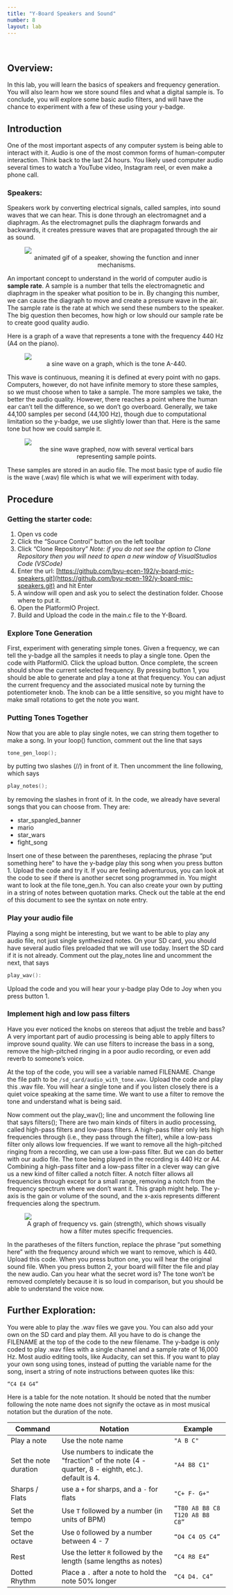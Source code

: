 ```yaml
---
title: "Y-Board Speakers and Sound"
number: 8
layout: lab
---
```


<!-- 
NOTICE: THIS PAGE USES DYNAMIC FIGURE NUMBERS.
all your images should following this format:

<figure class="image mx-auto" style="max-width: 750px">
  <img src="{% raw %}{% link /assets/labname/imagename.jpg %}{% endraw %}" style="display: block; margin: auto;">
  <figcaption style="text-align: center;"><strong></strong> INSERT A CAPTION</figcaption>
</figure>

NOTES:
  - Notice the <strong> tags are empty in the <figcaption> block. The script uses these to handle the nametags.
  - If you want to copy and past the shape above, you may, but remove the {% raw %} {% endraw%} tags in the <img src> block.
--> 

## Overview:

In this lab, you will learn the basics of speakers and frequency generation. You will also learn how we store sound files and what a digital sample is. To conclude, you will explore some basic audio filters, and will have the chance to experiment with a few of these using your y-badge.

## Introduction

One of the most important aspects of any computer system is being able to interact with it. Audio is one of the most common forms of human-computer interaction. Think back to the last 24 hours. You likely used computer audio several times to watch a YouTube video, Instagram reel, or even make a phone call.

### Speakers:

Speakers work by converting electrical signals, called samples, into sound waves that we can hear. This is done through an electromagnet and a diaphragm. As the electromagnet pulls the diaphragm forwards and backwards, it creates pressure waves that are propagated through the air as sound.

<figure class="image mx-auto" style="max-width: 750px">
  <img src="{% link /assets/07_mic_speakers/speaker_diagram.gif %}" style="display: block; margin: auto;">
  <figcaption style="text-align: center;"><strong></strong> animated gif of a speaker, showing the function and inner mechanisms.</figcaption>
</figure>

An important concept to understand in the world of computer audio is **sample rate**. A sample is a number that tells the electromagnetic and diaphragm in the speaker what position to be in. By changing this number, we can cause the diagraph to move and create a pressure wave in the air. The sample rate is the rate at which we send these numbers to the speaker. The big question then becomes, how high or low should our sample rate be to create good quality audio.

Here is a graph of a wave that represents a tone with the frequency 440 Hz (A4 on the piano).

<figure class="image mx-auto" style="max-width: 750px">
  <img src="{% link /assets/07_mic_speakers/A-440_tone_sine_wave.png %}" style="display: block; margin: auto;">
  <figcaption style="text-align: center;"><strong></strong> a sine wave on a graph, which is the tone A-440.</figcaption>
</figure>

This wave is continuous, meaning it is defined at every point with no gaps. Computers, however, do not have infinite memory to store these samples, so we must choose when to take a sample. The more samples we take, the better the audio quality. However, there reaches a point where the human ear can’t tell the difference, so we don’t go overboard. Generally, we take 44,100 samples per second (44,100 Hz), though due to computational limitation so the y-badge, we use slightly lower than that. Here is the same tone but how we could sample it.

<figure class="image mx-auto" style="max-width: 750px">
  <img src="{% link /assets/07_mic_speakers/sampled_tone.png %}" style="display: block; margin: auto;">
  <figcaption style="text-align: center;"><strong></strong> the sine wave graphed, now with several vertical bars representing sample points.</figcaption>
</figure>

These samples are stored in an audio file. The most basic type of audio file is the wave (.wav) file which is what we will experiment with today.

## Procedure

### Getting the starter code:

1. Open vs code
2. Click the “Source Control” button on the left toolbar
3. Click “Clone Repository”
  *Note: if you do not see the option to Clone Repository then you will need to open a new window of VisualStudios Code (VSCode)*
4. Enter the url: [https://github.com/byu-ecen-192/y-board-mic-speakers.git](https://github.com/byu-ecen-192/y-board-mic-speakers.git) and hit Enter
5. A window will open and ask you to select the destination folder. Choose where to put it.
6. Open the PlatformIO Project.
7. Build and Upload the code in the main.c file to the Y-Board.

### Explore Tone Generation

First, experiment with generating simple tones. Given a frequency, we can tell the y-badge all the samples it needs to play a single tone. Open the code with PlatformIO. Click the upload button. Once complete, the screen should show the current selected frequency. By pressing button 1, you should be able to generate and play a tone at that frequency. You can adjust the current frequency and the associated musical note by turning the potentiometer knob. The knob can be a little sensitive, so you might have to make small rotations to get the note you want.

### Putting Tones Together

Now that you are able to play single notes, we can string them together to make a song. In your loop() function, comment out the line that says

```c
tone_gen_loop();
```

by putting two slashes (//) in front of it. Then uncomment the line following, which says 

```c
play_notes();
```

by removing the slashes in front of it. In the code, we already have several songs that you can choose from. They are:
- star_spangled_banner
- mario
- star_wars
- fight_song

Insert one of these between the parentheses, replacing the phrase “put something here” to have the y-badge play this song when you press button 1. Upload the code and try it. If you are feeling adventurous, you can look at the code to see if there is another secret song programmed in. You might want to look at the file tone_gen.h. You can also create your own by putting in a string of notes between quotation marks. Check out the table at the end of this document to see the syntax on note entry.

### Play your audio file

Playing a song might be interesting, but we want to be able to play any audio file, not just single synthesized notes. On your SD card, you should have several audio files preloaded that we will use today. Insert the SD card if it is not already. Comment out the play_notes line and uncomment the next, that says 

```c
play_wav():
```

Upload the code and you will hear your y-badge play Ode to Joy when you press button 1.
       
### Implement high and low pass filters

Have you ever noticed the knobs on stereos that adjust the treble and bass? A very important part of audio processing is being able to apply filters to improve sound quality. We can use filters to increase the bass in a song, remove the high-pitched ringing in a poor audio recording, or even add reverb to someone’s voice.

At the top of the code, you will see a variable named FILENAME. Change the file path to be `/sd_card/audio_with_tone.wav`. Upload the code and play this .wav file. You will hear a single tone and if you listen closely there is a quiet voice speaking at the same time. We want to use a filter to remove the tone and understand what is being said.
 

Now comment out the play_wav(); line and uncomment the following line that says filters(); 
There are two main kinds of filters in audio processing, called high-pass filters and low-pass filters. A high-pass filter only lets high frequencies through (i.e., they pass through the filter), while a low-pass filter only allows low frequencies. If we want to remove all the high-pitched ringing from a recording, we can use a low-pass filter. But we can do better with our audio file. The tone being played in the recording is 440 Hz or A4. Combining a high-pass filter and a low-pass filter in a clever way can give us a new kind of filter called a notch filter. A notch filter allows all frequencies through except for a small range, removing a notch from the frequency spectrum where we don’t want it. This graph might help. The y-axis is the gain or volume of the sound, and the x-axis represents different frequencies along the spectrum.

<figure class="image mx-auto" style="max-width: 750px">
  <img src="{% link /assets/07_mic_speakers/frequency_filter.jpg %}" style="display: block; margin: auto;">
  <figcaption style="text-align: center;"><strong></strong> A graph of frequency vs. gain (strength), which shows visually how a filter mutes specific frequencies. </figcaption>
</figure>

In the paratheses of the filters function, replace the phrase “put something here” with the frequency around which we want to remove, which is 440. Upload this code. When you press button one, you will hear the original sound file. When you press button 2, your board will filter the file and play the new audio. Can you hear what the secret word is? The tone won’t be removed completely because it is so loud in comparison, but you should be able to understand the voice now.

## Further Exploration:

You were able to play the .wav files we gave you. You can also add your own on the SD card and play them. All you have to do is change the FILENAME at the top of the code to the new filename. The y-badge is only coded to play .wav files with a single channel and a sample rate of 16,000 Hz. Most audio editing tools, like Audacity, can set this.
If you want to play your own song using tones, instead of putting the variable name for the song, insert a string of note instructions between quotes like this:
```c
“C4 E4 G4”
```

Here is a table for the note notation. It should be noted that the number following the note name does not signify the octave as in most musical notation but the duration of the note.

| Command | Notation | Example |
| ------- | -------- | ------- |
| Play a note | Use the note name | `"A B C"` |
| Set the note duration | Use numbers to indicate the "fraction" of the note (4 - quarter, 8 - eighth, etc.). default is 4. | `"A4 B8 C1"` |
| Sharps / Flats | use a `+` for sharps, and a `-` for flats | `"C+ F- G+"` |
| Set the tempo | Use `T` followed by a number (in units of BPM) | `“T80 A8 B8 C8 T120 A8 B8 C8”` | 
| Set the octave | Use `O` followed by a number between 4 - 7 | `“O4 C4 O5 C4”` |
| Rest | Use the letter `R` followed by the length (same lengths as notes) | `“C4 R8 E4”` |
| Dotted Rhythm | Place a `.` after a note to hold the note 50% longer | `“C4 D4. C4”`|

<!--      Dynamic figure numbering script      -->
<!-- This block is not visible to the students -->
<script>
  // Select all figures on the page
  const figures = document.querySelectorAll('figure');

  // Loop through each figure and update the caption with dynamic numbering
  figures.forEach((figure, index) => {
    const figcaption = figure.querySelector('figcaption strong');
    if (figcaption) {
      figcaption.textContent = `Figure ${index + 1}:`; // Numbering starts at 1
    }
  });
</script>
